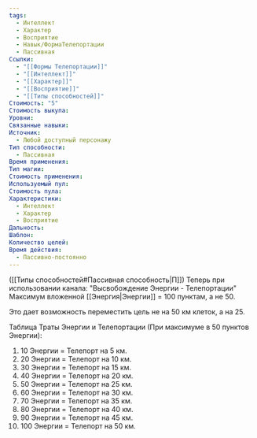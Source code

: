 ```yaml
---
tags:
  - Интеллект
  - Характер
  - Восприятие
  - Навык/ФормаТелепортации
  - Пассивная
Ссылки:
  - "[[Формы Телепортации]]"
  - "[[Интеллект]]"
  - "[[Характер]]"
  - "[[Восприятие]]"
  - "[[Типы способностей]]"
Стоимость: "5"
Стоимость выкупа: 
Уровни: 
Связанные навыки: 
Источник:
  - Любой доступный персонажу
Тип способности:
  - Пассивная
Время применения: 
Тип магии: 
Стоимость применения: 
Используемый пул: 
Стоимость пула: 
Характеристики:
  - Интеллект
  - Характер
  - Восприятие
Дальность: 
Шаблон: 
Количество целей: 
Время действия:
  - Пассивно-постоянно
---
```

([[Типы способностей#Пассивная способность|П]]) Теперь при использовании канала: "Высвобождение Энергии - Телепортации" Максимум вложенной [[Энергия|Энергии]] = 100 пунктам, а не 50.

Это дает возможность переместить цель не на 50 км клеток, а на 25. 

Таблица Траты Энергии и Телепортации
(При максимуме в 50 пунктов Энергии):

1. 10 Энергии = Телепорт на 5 км.
2. 20 Энергии = Телепорт на 10 км.
3. 30 Энергии = Телепорт на 15 км.
4. 40 Энергии = Телепорт на 20 км. 
5. 50 Энергии = Телепорт на 25 км.
6. 60 Энергии = Телепорт на 30 км.
7. 70 Энергии = Телепорт на 35 км.
8. 80 Энергии = Телепорт на 40 км.
9. 90 Энергии = Телепорт на 45 км.
10. 100 Энергии = Телепорт на 50 км.